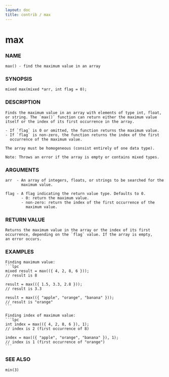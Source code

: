 ```yaml
---
layout: doc
title: contrib / max
---
```

# max

### NAME

    max() - find the maximum value in an array

### SYNOPSIS

    mixed max(mixed *arr, int flag = 0);

### DESCRIPTION

    Finds the maximum value in an array with elements of type int, float,
    or string. The `max()` function can return either the maximum value
    itself or the index of its first occurrence in the array.

    - If `flag` is 0 or omitted, the function returns the maximum value.
    - If `flag` is non-zero, the function returns the index of the first
      occurrence of the maximum value.

    The array must be homogeneous (consist entirely of one data type).

    Note: Throws an error if the array is empty or contains mixed types.

### ARGUMENTS

    arr  - An array of integers, floats, or strings to be searched for the
           maximum value.

    flag - A flag indicating the return value type. Defaults to 0.
           - 0: return the maximum value.
           - non-zero: return the index of the first occurrence of the
             maximum value.

### RETURN VALUE

    Returns the maximum value in the array or the index of its first 
    occurrence, depending on the `flag` value. If the array is empty, 
    an error occurs.

### EXAMPLES

    Finding maximum value:
    ```lpc
    mixed result = max(({ 4, 2, 8, 6 }));
    // result is 8

    result = max(({ 1.5, 3.3, 2.8 }));
    // result is 3.3
    
    result = max(({ "apple", "orange", "banana" }));
    // result is "orange"
    ```

    Finding index of maximum value:
    ```lpc
    int index = max(({ 4, 2, 8, 6 }), 1);
    // index is 2 (first occurrence of 8)
    
    index = max(({ "apple", "orange", "banana" }), 1);
    // index is 1 (first occurrence of "orange")
    ```

### SEE ALSO

    min(3)

